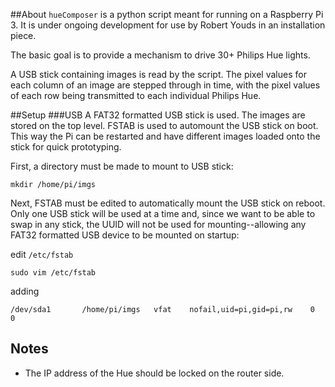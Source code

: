 ##About
`hueComposer` is a python script meant for running on a Raspberry Pi 3. It is under ongoing development for use by Robert Youds in an installation piece.

The basic goal is to provide a mechanism to drive 30+ Philips Hue lights.

A USB stick containing images is read by the script. The pixel values for each column of an image are stepped through in time, with the pixel values of each row being transmitted to each individual Philips Hue.

##Setup
###USB
A FAT32 formatted USB stick is used. The images are stored on the top level.
FSTAB is used to automount the USB stick on boot. This way the Pi can be restarted and have different images loaded onto the stick for quick prototyping.

First, a directory must be made to mount to USB stick:
```
mkdir /home/pi/imgs
```

Next, FSTAB must be edited to automatically mount the USB stick on reboot. Only one USB stick will be used at a time and, since we want to be able to swap in any stick, the UUID will not be used for mounting--allowing any FAT32 formatted USB device to be mounted on startup:

edit `/etc/fstab`
```
sudo vim /etc/fstab
```

adding

```
/dev/sda1       /home/pi/imgs   vfat    nofail,uid=pi,gid=pi,rw    0       0
```


## Notes
* The IP address of the Hue should be locked on the router side.